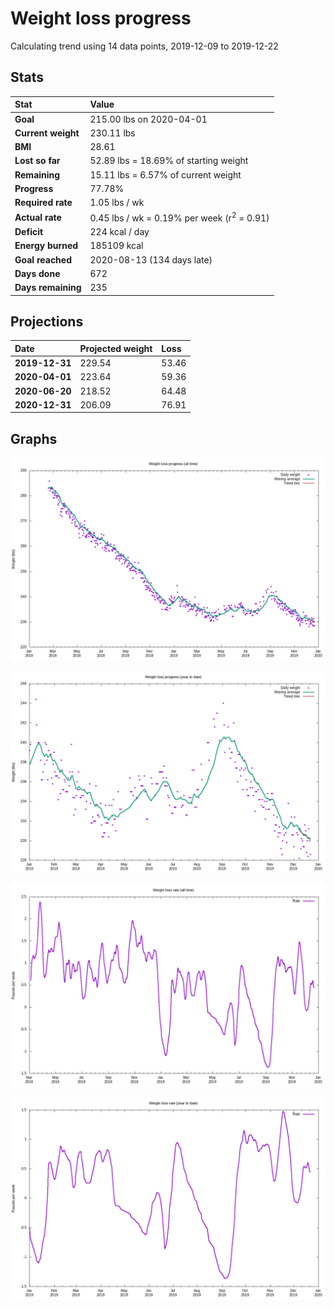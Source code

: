 # Weight loss progress

Calculating trend using 14 data points, 2019-12-09 to 2019-12-22

## Stats

Stat|Value
:-|:-
**Goal**|215.00 lbs on 2020-04-01
**Current weight**|230.11 lbs
**BMI**|28.61
**Lost so far**|52.89 lbs = 18.69% of starting weight
**Remaining**|15.11 lbs =  6.57% of current  weight
**Progress**|77.78%
**Required rate**|1.05 lbs / wk
**Actual rate**|0.45 lbs / wk = 0.19% per week  (r<sup>2</sup> = 0.91)
**Deficit**|224 kcal / day
**Energy burned**|185109 kcal
**Goal reached**|2020-08-13 (134 days late)
**Days done**|672
**Days remaining**|235

## Projections

Date|Projected weight|Loss
:-|:-|:-
**2019-12-31**|229.54|53.46
**2020-04-01**|223.64|59.36
**2020-06-20**|218.52|64.48
**2020-12-31**|206.09|76.91

## Graphs

![](weight-graph-alltime.png)

![](weight-graph-ytd.png)

![](rate-graph-alltime.png)

![](rate-graph-ytd.png)
